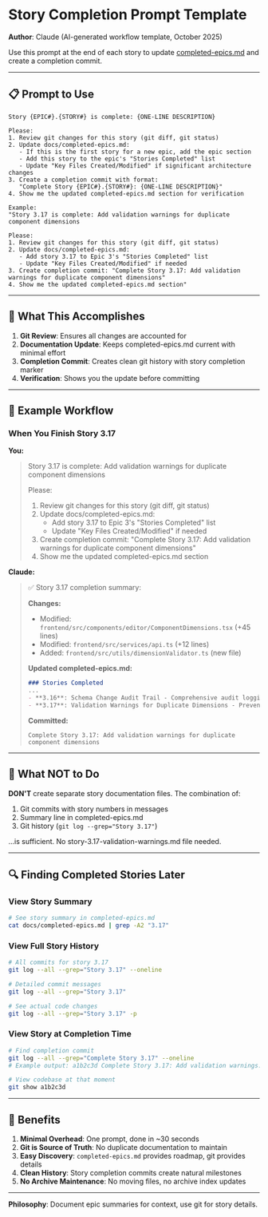 # Story Completion Prompt Template

**Author**: Claude (AI-generated workflow template, October 2025)

Use this prompt at the end of each story to update [completed-epics.md](completed-epics.md) and create a completion commit.

---

## 📋 Prompt to Use

```
Story {EPIC#}.{STORY#} is complete: {ONE-LINE DESCRIPTION}

Please:
1. Review git changes for this story (git diff, git status)
2. Update docs/completed-epics.md:
   - If this is the first story for a new epic, add the epic section
   - Add this story to the epic's "Stories Completed" list
   - Update "Key Files Created/Modified" if significant architecture changes
3. Create a completion commit with format:
   "Complete Story {EPIC#}.{STORY#}: {ONE-LINE DESCRIPTION}"
4. Show me the updated completed-epics.md section for verification

Example:
"Story 3.17 is complete: Add validation warnings for duplicate component dimensions

Please:
1. Review git changes for this story (git diff, git status)
2. Update docs/completed-epics.md:
   - Add story 3.17 to Epic 3's "Stories Completed" list
   - Update "Key Files Created/Modified" if needed
3. Create completion commit: "Complete Story 3.17: Add validation warnings for duplicate component dimensions"
4. Show me the updated completed-epics.md section"
```

---

## 🎯 What This Accomplishes

1. **Git Review**: Ensures all changes are accounted for
2. **Documentation Update**: Keeps completed-epics.md current with minimal effort
3. **Completion Commit**: Creates clean git history with story completion marker
4. **Verification**: Shows you the update before committing

---

## 📝 Example Workflow

### When You Finish Story 3.17

**You:**
> Story 3.17 is complete: Add validation warnings for duplicate component dimensions
>
> Please:
> 1. Review git changes for this story (git diff, git status)
> 2. Update docs/completed-epics.md:
>    - Add story 3.17 to Epic 3's "Stories Completed" list
>    - Update "Key Files Created/Modified" if needed
> 3. Create completion commit: "Complete Story 3.17: Add validation warnings for duplicate component dimensions"
> 4. Show me the updated completed-epics.md section

**Claude:**
> ✅ Story 3.17 completion summary:
>
> **Changes:**
> - Modified: `frontend/src/components/editor/ComponentDimensions.tsx` (+45 lines)
> - Modified: `frontend/src/services/api.ts` (+12 lines)
> - Added: `frontend/src/utils/dimensionValidator.ts` (new file)
>
> **Updated completed-epics.md:**
> ```markdown
> ### Stories Completed
> ...
> - **3.16**: Schema Change Audit Trail - Comprehensive audit logging for schema modifications
> - **3.17**: Validation Warnings for Duplicate Dimensions - Prevents data entry errors with real-time warnings
> ```
>
> **Committed:**
> ```
> Complete Story 3.17: Add validation warnings for duplicate component dimensions
> ```

---

## 🚫 What NOT to Do

**DON'T** create separate story documentation files. The combination of:
1. Git commits with story numbers in messages
2. Summary line in completed-epics.md
3. Git history (`git log --grep="Story 3.17"`)

...is sufficient. No story-3.17-validation-warnings.md file needed.

---

## 🔍 Finding Completed Stories Later

### View Story Summary
```bash
# See story summary in completed-epics.md
cat docs/completed-epics.md | grep -A2 "3.17"
```

### View Full Story History
```bash
# All commits for story 3.17
git log --all --grep="Story 3.17" --oneline

# Detailed commit messages
git log --all --grep="Story 3.17"

# See actual code changes
git log --all --grep="Story 3.17" -p
```

### View Story at Completion Time
```bash
# Find completion commit
git log --all --grep="Complete Story 3.17" --oneline
# Example output: a1b2c3d Complete Story 3.17: Add validation warnings...

# View codebase at that moment
git show a1b2c3d
```

---

## 🎯 Benefits

1. **Minimal Overhead**: One prompt, done in ~30 seconds
2. **Git is Source of Truth**: No duplicate documentation to maintain
3. **Easy Discovery**: `completed-epics.md` provides roadmap, git provides details
4. **Clean History**: Story completion commits create natural milestones
5. **No Archive Maintenance**: No moving files, no archive index updates

---

**Philosophy**: Document epic summaries for context, use git for story details.
